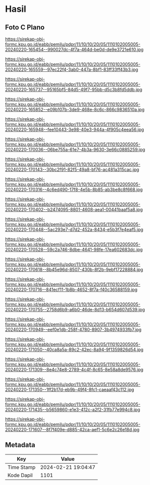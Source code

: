 # Hasil

## Foto C Plano

https://sirekap-obj-formc.kpu.go.id/eabb/pemilu/pdpr/11/10/10/20/05/1110102005005-20240220-165454--990027dc-4f7a-464d-be0d-de9e3721e610.jpg

https://sirekap-obj-formc.kpu.go.id/eabb/pemilu/pdpr/11/10/10/20/05/1110102005005-20240220-165559--97ec22f4-3ab0-447a-8bf1-83ff33ff43b3.jpg

https://sirekap-obj-formc.kpu.go.id/eabb/pemilu/pdpr/11/10/10/20/05/1110102005005-20240220-165737--95165bf5-84d5-49f7-95bb-d5c3b8fd5ddb.jpg

https://sirekap-obj-formc.kpu.go.id/eabb/pemilu/pdpr/11/10/10/20/05/1110102005005-20240220-165852--e09b107b-3de9-468e-8c6c-866c9836510a.jpg

https://sirekap-obj-formc.kpu.go.id/eabb/pemilu/pdpr/11/10/10/20/05/1110102005005-20240220-165948--fee10443-3e98-40e3-944a-4f905c4eea56.jpg

https://sirekap-obj-formc.kpu.go.id/eabb/pemilu/pdpr/11/10/10/20/05/1110102005005-20240220-170036--06be755a-61e7-4b3a-9630-3e66c0885259.jpg

https://sirekap-obj-formc.kpu.go.id/eabb/pemilu/pdpr/11/10/10/20/05/1110102005005-20240220-170143--30bc2f91-82f5-49a8-bf76-ac481a315cac.jpg

https://sirekap-obj-formc.kpu.go.id/eabb/pemilu/pdpr/11/10/10/20/05/1110102005005-20240220-170316--4c6ed490-17f8-4e5b-8b85-ab3be8c8f668.jpg

https://sirekap-obj-formc.kpu.go.id/eabb/pemilu/pdpr/11/10/10/20/05/1110102005005-20240220-170402--b2474095-8801-4608-aea1-00441baaf5a8.jpg

https://sirekap-obj-formc.kpu.go.id/eabb/pemilu/pdpr/11/10/10/20/05/1110102005005-20240220-170448--5ac293e7-d7d2-452a-8434-e5b3f7e4eaf5.jpg

https://sirekap-obj-formc.kpu.go.id/eabb/pemilu/pdpr/11/10/10/20/05/1110102005005-20240220-170528--59c2a746-8dbe-4641-98fe-17ea602683dc.jpg

https://sirekap-obj-formc.kpu.go.id/eabb/pemilu/pdpr/11/10/10/20/05/1110102005005-20240220-170618--8b45e96d-8507-430b-8f2b-9ebf17228884.jpg

https://sirekap-obj-formc.kpu.go.id/eabb/pemilu/pdpr/11/10/10/20/05/1110102005005-20240220-170716--841ecf11-1b8b-4652-8f7a-f40c36588159.jpg

https://sirekap-obj-formc.kpu.go.id/eabb/pemilu/pdpr/11/10/10/20/05/1110102005005-20240220-170755--2758d6b9-a6b0-46de-8d13-b654d607d539.jpg

https://sirekap-obj-formc.kpu.go.id/eabb/pemilu/pdpr/11/10/10/20/05/1110102005005-20240220-170949--eef0e1db-258f-4780-8907-3b4974933fb7.jpg

https://sirekap-obj-formc.kpu.go.id/eabb/pemilu/pdpr/11/10/10/20/05/1110102005005-20240220-171050--40ca8a5a-89c2-42ec-8a94-9f1359826d54.jpg

https://sirekap-obj-formc.kpu.go.id/eabb/pemilu/pdpr/11/10/10/20/05/1110102005005-20240220-171309--8e4c74e8-2789-4c4f-8c65-8e58a8de9576.jpg

https://sirekap-obj-formc.kpu.go.id/eabb/pemilu/pdpr/11/10/10/20/05/1110102005005-20240220-171350--1ff2b17d-eb9b-49f4-8fc1-caeaaf43c112.jpg

https://sirekap-obj-formc.kpu.go.id/eabb/pemilu/pdpr/11/10/10/20/05/1110102005005-20240220-171435--b5659860-e1e3-412c-a2f2-31fb77e994c8.jpg

https://sirekap-obj-formc.kpu.go.id/eabb/pemilu/pdpr/11/10/10/20/05/1110102005005-20240220-171607--8f7f409e-d885-42ca-aef1-5c6e2c26e18d.jpg


## Metadata

| Key        | Value               |
| ---------- | ------------------- |
| Time Stamp | 2024-02-21 19:04:47 |
| Kode Dapil | 1101                |




